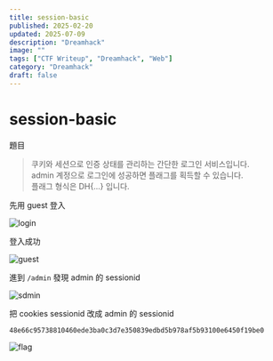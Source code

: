 ```yaml
---
title: session-basic
published: 2025-02-20
updated: 2025-07-09
description: "Dreamhack"
image: ""
tags: ["CTF Writeup", "Dreamhack", "Web"]
category: "Dreamhack"
draft: false
---
```


# session-basic

題目

> 쿠키와 세션으로 인증 상태를 관리하는 간단한 로그인 서비스입니다.  
> admin 계정으로 로그인에 성공하면 플래그를 획득할 수 있습니다.  
> 플래그 형식은 DH{...} 입니다.

先用 guest 登入

![login](/assets/dreamhack/session-basic/image.png)

登入成功

![guest](/assets/dreamhack/session-basic/image-1.png)

進到 `/admin` 發現 admin 的 sessionid

![sdmin](/assets/dreamhack/session-basic/image-3.png)

把 cookies sessionid 改成 admin 的 sessionid

```
48e66c95738810460ede3ba0c3d7e350839edbd5b978af5b93100e6450f19be0
```

![flag](/assets/dreamhack/session-basic/image-2.png)
